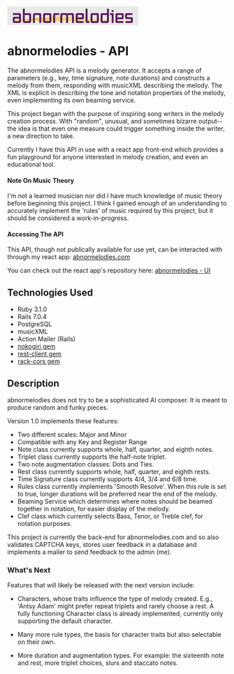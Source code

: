 <img src="abnormelodies-logo-plain-grey-600px.png" title="abnormelodies logo" alt="abnormelodies logo" width="300px">

# abnormelodies - API

The abnormelodies API is a melody generator. It accepts a range of parameters (e.g., key, time signature, note durations) and constructs a melody from them, responding with musicXML describing the melody. The XML is explicit in describing the tone and notation properties of the melody, even implementing its own beaming service.

This project began with the purpose of inspiring song writers in the melody creation process. With "random", unusual, and sometimes bizarre output-- the idea is that even one measure could trigger something inside the writer, a new direction to take.

Currently I have this API in use with a react app front-end which provides a fun playground for anyone interested in melody creation, and even an educational tool.


#### Note On Music Theory

I'm not a learned musician nor did I have much knowledge of music theory before beginning this project. I think I gained enough of an understanding to accurately implement the 'rules' of music required by this project, but it should be considered a work-in-progress.


#### Accessing The API

This API, though not publically available for use yet, can be interacted with through my react app: [abnormelodies.com](abnormelodies.com)

You can check out the react app's repository here: [abnormelodies - UI](https://github.com/technikka/Abnormelodies_FrontEnd)


## Technologies Used

* Ruby 3.1.0
* Rails 7.0.4
* PostgreSQL
* musicXML
* Action Mailer (Rails)
* [nokogiri gem](https://github.com/sparklemotion/nokogiri)
* [rest-client gem](https://github.com/rest-client/rest-client)
* [rack-cors gem](https://github.com/cyu/rack-cors)


## Description

abnormelodies does not try to be a sophisticated AI composer. It is meant to produce random and funky pieces.

Version 1.0 implements these features:

* Two different scales: Major and Minor
* Compatible with any Key and Register Range
* Note class currently supports whole, half, quarter, and eighth notes.
* Triplet class currently supports the half-note triplet.
* Two note augmentation classes: Dots and Ties.
* Rest class currently supports whole, half, quarter, and eighth rests.
* Time Signature class currently supports 4/4, 3/4 and 6/8 time.
* Rules class currently implements 'Smooth Resolve'. When this rule is set to true, longer durations will be preferred near the end of the melody.
* Beaming Service which determines where notes should be beamed together in notation, for easier display of the melody.
* Clef class which currently selects Bass, Tenor, or Treble clef, for notation purposes.

This project is currently the back-end for abnormelodies.com and so also validates CAPTCHA keys, stores user feedback in a database and implements a mailer to send feedback to the admin (me).


### What's Next

Features that will likely be released with the next version include:

* Characters, whose traits influence the type of melody created. E.g., 'Antsy Adam' might prefer repeat triplets and rarely choose a rest. A fully functioning Character class is already implemented, currently only supporting the default character.

* Many more rule types, the basis for character traits but also selectable on their own.

* More duration and augmentation types. For example: the sixteenth note and rest, more triplet choices, slurs and staccato notes.
